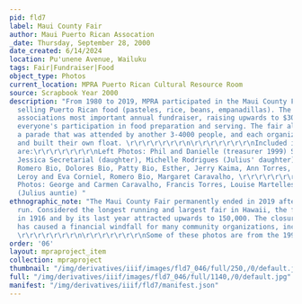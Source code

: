 ```yaml
---
pid: fld7
label: Maui County Fair
author: Maui Puerto Rican Assocation
_date: Thursday, September 28, 2000
date_created: 6/14/2024
location: Pu'unene Avenue, Wailuku
tags: Fair|Fundraiser|Food
object_type: Photos
current_location: MPRA Puerto Rican Cultural Resource Room
source: Scrapbook Year 2000
description: "From 1980 to 2019, MPRA participated in the Maui County Fair as a vendor
  selling Puerto Rican food (pasteles, rice, beans, empanadillas). The fair was the
  associations most important annual fundraiser, raising upwards to $30K, and required
  everyone's participation in food preparation and serving. The fair also featured
  a parade that was attended by another 3-4000 people, and each organization designed
  and built their own float. \r\r\r\r\r\r\r\n\r\r\r\r\r\r\r\nIncluded in these photos
  are:\r\r\r\r\r\r\r\nLeft Photos: Phil and Danielle (treasurer 1999) Secretarial,
  Jessica Secretarial (daughter), Michelle Rodrigues (Julius' daughter), Ann Gusman,
  Romero Bio, Dolores Bio, Patty Bio, Esther, Jerry Kaima, Ann Torres, Eleanor Martin,
  Leroy and Eva Corniel, Romero Bio, Margaret Caravalho, \r\r\r\r\r\r\r\n\r\r\r\r\r\r\r\nRight
  Photos: George and Carmen Caravalho, Francis Torres, Louise Martelles Galacia 'LuLu'
  (Julius auntie) "
ethnographic_note: "The Maui County Fair permanently ended in 2019 after a 97 year
  run. Considered the longest running and largest fair in Hawaii, the fair first started
  in 1916 and by its last year attracted upwards to 150,000. The closure of the fair
  has caused a financial windfall for many community organizations, including MPRA.
  \r\r\r\r\r\r\r\n\r\r\r\r\r\r\r\nSome of these photos are from the 1997 fair. "
order: '06'
layout: mpraproject_item
collection: mpraproject
thumbnail: "/img/derivatives/iiif/images/fld7_046/full/250,/0/default.jpg"
full: "/img/derivatives/iiif/images/fld7_046/full/1140,/0/default.jpg"
manifest: "/img/derivatives/iiif/fld7/manifest.json"
---
```

